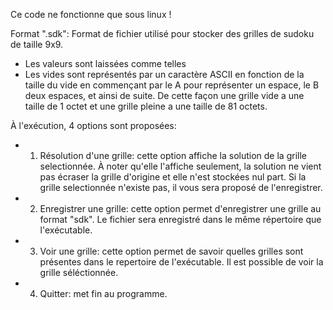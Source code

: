 Ce code ne fonctionne que sous linux !

Format ".sdk": Format de fichier utilisé pour stocker des grilles de sudoku de taille 9x9.
- Les valeurs sont laissées comme telles
- Les vides sont représentés par un caractère ASCII en fonction de la taille du vide en commençant par le A pour représenter un espace, le B deux espaces, et ainsi de suite.
De cette façon une grille vide a une taille de 1 octet et une grille pleine a une taille de 81 octets.

À l'exécution, 4 options sont proposées:
- 1) Résolution d'une grille: cette option affiche la solution de la grille selectionnée. À noter qu'elle l'affiche seulement, la solution ne vient pas écraser la grille d'origine et elle n'est stockées nul part.
     Si la grille selectionnée n'existe pas, il vous sera proposé de l'enregistrer.
- 2) Enregistrer une grille: cette option permet d'enregistrer une grille au format "sdk".
     Le fichier sera enregistré dans le même répertoire que l'exécutable.
- 3) Voir une grille: cette option permet de savoir quelles grilles sont présentes dans le repertoire de l'exécutable.
     Il est possible de voir la grille séléctionnée.
- 4) Quitter: met fin au programme.
